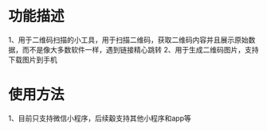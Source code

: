 # 功能描述 
1、用于二维码扫描的小工具，用于扫描二维码，获取二维码内容并且展示原始数据，而不是像大多数软件一样，遇到链接精心跳转
2、用于生成二维码图片，支持下载图片到手机

# 使用方法
1、目前只支持微信小程序，后续觳支持其他小程序和app等
